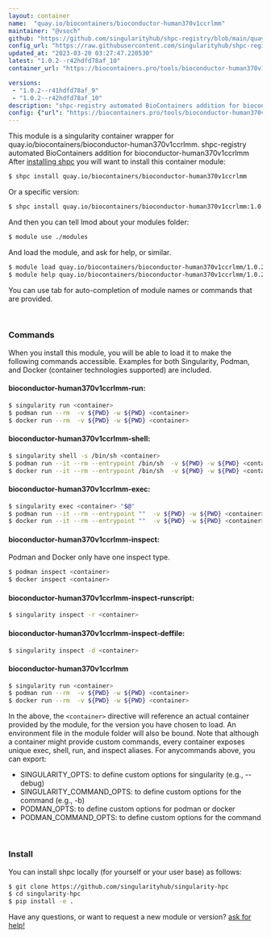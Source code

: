 ```yaml
---
layout: container
name:  "quay.io/biocontainers/bioconductor-human370v1ccrlmm"
maintainer: "@vsoch"
github: "https://github.com/singularityhub/shpc-registry/blob/main/quay.io/biocontainers/bioconductor-human370v1ccrlmm/container.yaml"
config_url: "https://raw.githubusercontent.com/singularityhub/shpc-registry/main/quay.io/biocontainers/bioconductor-human370v1ccrlmm/container.yaml"
updated_at: "2023-03-20 03:27:47.220530"
latest: "1.0.2--r42hdfd78af_10"
container_url: "https://biocontainers.pro/tools/bioconductor-human370v1ccrlmm"

versions:
 - "1.0.2--r41hdfd78af_9"
 - "1.0.2--r42hdfd78af_10"
description: "shpc-registry automated BioContainers addition for bioconductor-human370v1ccrlmm"
config: {"url": "https://biocontainers.pro/tools/bioconductor-human370v1ccrlmm", "maintainer": "@vsoch", "description": "shpc-registry automated BioContainers addition for bioconductor-human370v1ccrlmm", "latest": {"1.0.2--r42hdfd78af_10": "sha256:81f2a41b6d24df95c7cc5a71d1520e9d5f663a39895b8ed2a4e3cec956f851c9"}, "tags": {"1.0.2--r41hdfd78af_9": "sha256:7440cb416c425605160c40e8e39487d865c150e583906bbbc4a5f4d216ab387c", "1.0.2--r42hdfd78af_10": "sha256:81f2a41b6d24df95c7cc5a71d1520e9d5f663a39895b8ed2a4e3cec956f851c9"}, "docker": "quay.io/biocontainers/bioconductor-human370v1ccrlmm"}
---
```


This module is a singularity container wrapper for quay.io/biocontainers/bioconductor-human370v1ccrlmm.
shpc-registry automated BioContainers addition for bioconductor-human370v1ccrlmm
After [installing shpc](#install) you will want to install this container module:


```bash
$ shpc install quay.io/biocontainers/bioconductor-human370v1ccrlmm
```

Or a specific version:

```bash
$ shpc install quay.io/biocontainers/bioconductor-human370v1ccrlmm:1.0.2--r42hdfd78af_10
```

And then you can tell lmod about your modules folder:

```bash
$ module use ./modules
```

And load the module, and ask for help, or similar.

```bash
$ module load quay.io/biocontainers/bioconductor-human370v1ccrlmm/1.0.2--r42hdfd78af_10
$ module help quay.io/biocontainers/bioconductor-human370v1ccrlmm/1.0.2--r42hdfd78af_10
```

You can use tab for auto-completion of module names or commands that are provided.

<br>

### Commands

When you install this module, you will be able to load it to make the following commands accessible.
Examples for both Singularity, Podman, and Docker (container technologies supported) are included.

#### bioconductor-human370v1ccrlmm-run:

```bash
$ singularity run <container>
$ podman run --rm  -v ${PWD} -w ${PWD} <container>
$ docker run --rm  -v ${PWD} -w ${PWD} <container>
```

#### bioconductor-human370v1ccrlmm-shell:

```bash
$ singularity shell -s /bin/sh <container>
$ podman run --it --rm --entrypoint /bin/sh  -v ${PWD} -w ${PWD} <container>
$ docker run --it --rm --entrypoint /bin/sh  -v ${PWD} -w ${PWD} <container>
```

#### bioconductor-human370v1ccrlmm-exec:

```bash
$ singularity exec <container> "$@"
$ podman run --it --rm --entrypoint ""  -v ${PWD} -w ${PWD} <container> "$@"
$ docker run --it --rm --entrypoint ""  -v ${PWD} -w ${PWD} <container> "$@"
```

#### bioconductor-human370v1ccrlmm-inspect:

Podman and Docker only have one inspect type.

```bash
$ podman inspect <container>
$ docker inspect <container>
```

#### bioconductor-human370v1ccrlmm-inspect-runscript:

```bash
$ singularity inspect -r <container>
```

#### bioconductor-human370v1ccrlmm-inspect-deffile:

```bash
$ singularity inspect -d <container>
```



#### bioconductor-human370v1ccrlmm

```bash
$ singularity run <container>
$ podman run --rm  -v ${PWD} -w ${PWD} <container>
$ docker run --rm  -v ${PWD} -w ${PWD} <container>
```


In the above, the `<container>` directive will reference an actual container provided
by the module, for the version you have chosen to load. An environment file in the
module folder will also be bound. Note that although a container
might provide custom commands, every container exposes unique exec, shell, run, and
inspect aliases. For anycommands above, you can export:

 - SINGULARITY_OPTS: to define custom options for singularity (e.g., --debug)
 - SINGULARITY_COMMAND_OPTS: to define custom options for the command (e.g., -b)
 - PODMAN_OPTS: to define custom options for podman or docker
 - PODMAN_COMMAND_OPTS: to define custom options for the command

<br>

### Install

You can install shpc locally (for yourself or your user base) as follows:

```bash
$ git clone https://github.com/singularityhub/singularity-hpc
$ cd singularity-hpc
$ pip install -e .
```

Have any questions, or want to request a new module or version? [ask for help!](https://github.com/singularityhub/singularity-hpc/issues)